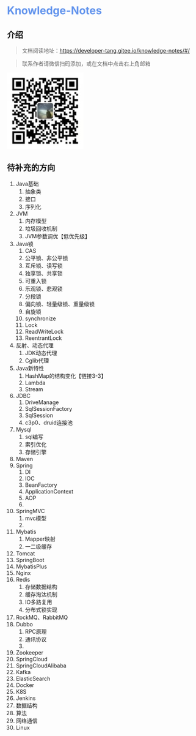 <h1 style="color: cornflowerblue">Knowledge-Notes</h1>

## 介绍

> 文档阅读地址：https://developer-tang.gitee.io/knowledge-notes/#/

> 联系作者请微信扫码添加，或在文档中点击右上角邮箱

![微信扫一扫](doc/images/微信二维码.jpg "微信二维码")

## 待补充的方向

1. Java基础
    1. 抽象类
    2. 接口
    3. 序列化
2. JVM
    1. 内存模型
    2. 垃圾回收机制
    3. JVM参数调优【低优先级】
3. Java锁
    1. CAS
    2. 公平锁、非公平锁
    3. 互斥锁、读写锁
    4. 独享锁、共享锁
    5. 可重入锁
    6. 乐观锁、悲观锁
    7. 分段锁
    8. 偏向锁、轻量级锁、重量级锁
    9. 自旋锁
    10. synchronize
    11. Lock
    12. ReadWriteLock
    13. ReentrantLock
4. 反射、动态代理
    1. JDK动态代理
    2. Cglib代理
5. Java新特性
    1. HashMap的结构变化【链接3-3】
    2. Lambda
    3. Stream
6. JDBC
    1. DriveManage
    2. SqlSessionFactory
    3. SqlSession
    4. c3p0、druid连接池
7. Mysql
    1. sql编写
    2. 索引优化
    3. 存储引擎
8. Maven
9. Spring
    1. DI
    2. IOC
    3. BeanFactory
    4. ApplicationContext
    5. AOP
    6.
10. SpringMVC
    1. mvc模型
    2.
11. Mybatis
    1. Mapper映射
    2. 一二级缓存
12. Tomcat
13. SpringBoot
14. MybatisPlus
15. Nginx
16. Redis
    1. 存储数据结构
    2. 缓存淘汰机制
    3. IO多路复用
    4. 分布式锁实现
17. RockMQ、RabbitMQ
18. Dubbo
    1. RPC原理
    2. 通讯协议
    3.
19. Zookeeper
20. SpringCloud
21. SpringCloudAlibaba
22. Kafka
23. ElasticSearch
24. Docker
25. K8S
26. Jenkins
27. 数据结构
28. 算法
29. 网络通信
30. Linux
